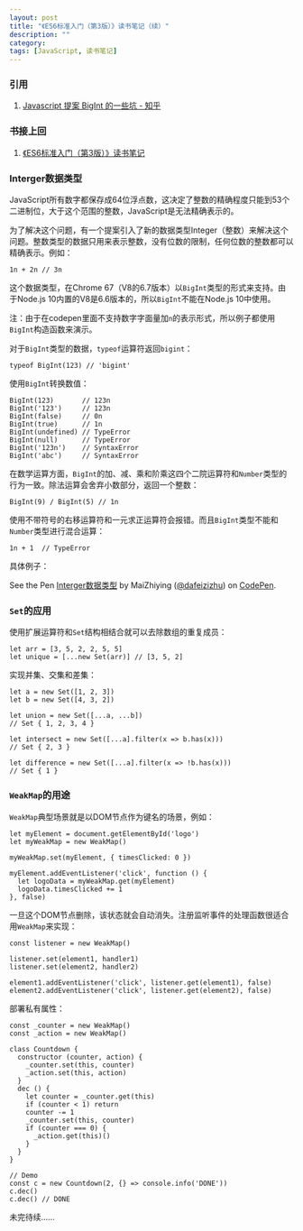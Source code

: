 ```yaml
---
layout: post
title: "《ES6标准入门（第3版）》读书笔记（续）"
description: ""
category: 
tags: [JavaScript, 读书笔记]
---
```


<script async src="https://static.codepen.io/assets/embed/ei.js"></script>

### 引用

1. [Javascript 提案 BigInt 的一些坑 - 知乎](https://zhuanlan.zhihu.com/p/36385254)

### 书接上回

1. [《ES6标准入门（第3版）》读书笔记](/posts/2018/11/09/es6-primer-summary.html)

### Interger数据类型

JavaScript所有数字都保存成64位浮点数，这决定了整数的精确程度只能到53个二进制位，大于这个范围的整数，JavaScript是无法精确表示的。

为了解决这个问题，有一个提案引入了新的数据类型Integer（整数）来解决这个问题。整数类型的数据只用来表示整数，没有位数的限制，任何位数的整数都可以精确表示。例如：

    1n + 2n // 3n

这个数据类型，在Chrome 67（V8的6.7版本）以`BigInt`类型的形式来支持。由于Node.js 10内置的V8是6.6版本的，所以`BigInt`不能在Node.js 10中使用。

注：由于在codepen里面不支持数字字面量加`n`的表示形式，所以例子都使用`BigInt`构造函数来演示。

对于`BigInt`类型的数据，`typeof`运算符返回`bigint`：

    typeof BigInt(123) // 'bigint'

使用`BigInt`转换数值：

    BigInt(123)       // 123n
    BigInt('123')     // 123n
    BigInt(false)     // 0n
    BigInt(true)      // 1n
    BigInt(undefined) // TypeError
    BigInt(null)      // TypeError
    BigInt('123n')    // SyntaxError
    BigInt('abc')     // SyntaxError

在数学运算方面，`BigInt`的加、减、乘和阶乘这四个二院运算符和`Number`类型的行为一致。除法运算会舍弃小数部分，返回一个整数：

    BigInt(9) / BigInt(5) // 1n

使用不带符号的右移运算符和一元求正运算符会报错。而且`BigInt`类型不能和`Number`类型进行混合运算：

    1n + 1  // TypeError

具体例子：

<p data-height="265" data-theme-id="0" data-slug-hash="PxjmbO" data-default-tab="js,result" data-user="dafeizizhu" data-pen-title="Interger数据类型" class="codepen">See the Pen <a href="https://codepen.io/dafeizizhu/pen/PxjmbO/">Interger数据类型</a> by MaiZhiying (<a href="https://codepen.io/dafeizizhu">@dafeizizhu</a>) on <a href="https://codepen.io">CodePen</a>.</p>

### `Set`的应用

使用扩展运算符和`Set`结构相结合就可以去除数组的重复成员：

    let arr = [3, 5, 2, 2, 5, 5]
    let unique = [...new Set(arr)] // [3, 5, 2]

实现并集、交集和差集：

    let a = new Set([1, 2, 3])
    let b = new Set([4, 3, 2])

    let union = new Set([...a, ...b])
    // Set { 1, 2, 3, 4 }

    let intersect = new Set([...a].filter(x => b.has(x)))
    // Set { 2, 3 }

    let difference = new Set([...a].filter(x => !b.has(x)))
    // Set { 1 }

### `WeakMap`的用途

`WeakMap`典型场景就是以DOM节点作为键名的场景，例如：

    let myElement = document.getElementById('logo')
    let myWeakMap = new WeakMap()

    myWeakMap.set(myElement, { timesClicked: 0 })

    myElement.addEventListener('click', function () {
      let logoData = myWeakMap.get(myElement)
      logoData.timesClicked += 1
    }, false)

一旦这个DOM节点删除，该状态就会自动消失。注册监听事件的处理函数很适合用`WeakMap`来实现：

    const listener = new WeakMap()

    listener.set(element1, handler1)
    listener.set(element2, handler2)

    element1.addEventListener('click', listener.get(element1), false)
    element2.addEventListener('click', listener.get(element2), false)

部署私有属性：

    const _counter = new WeakMap()
    const _action = new WeakMap()

    class Countdown {
      constructor (counter, action) {
        _counter.set(this, counter)
        _action.set(this, action)
      }
      dec () {
        let counter = _counter.get(this)
        if (counter < 1) return
        counter -= 1
        _counter.set(this, counter)
        if (counter === 0) {
          _action.get(this)()
        }
      }
    }

    // Demo
    const c = new Countdown(2, {} => console.info('DONE'))
    c.dec()
    c.dec() // DONE

未完待续......
